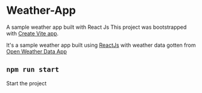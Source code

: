 # Weather-App
A sample weather app built with React Js
This project was bootstrapped with [Create Vite app](https://github.com/vitejs/vite).

It's a sample weather app built using [ReactJs](https://reactjs.org/) with weather data gotten from [Open Weather Data App](http://api.weatherapi.com/)

## `npm run start`

Start the project 
